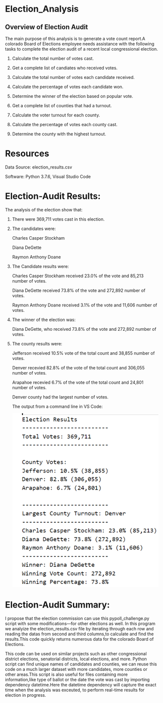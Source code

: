 # Election_Analysis
## Overview of Election Audit

The main purpose of this analysis is to generate a vote count report.A colorado Board of Elections employee needs assistance with the following tasks to complete the election audit of a recent local congressional election.

 1. Calculate the total number of votes cast.

 2. Get a complete list of candiates who received votes.

 3. Calculate the total number of votes each candidate received.

 4. Calculate the percentage of votes each candidate won.

 5. Determine the winner of the election based on popular vote.
 6. Get a complete list of counties that had a turnout.
 7. Calculate the voter turnout for each county.
 8. Calculate the percentage of votes each county cast.
 9. Determine the county with the highest turnout.


# Resources

Data Source: election_results.csv

Software: Python 3.7.6, Visual Studio Code

# Election-Audit Results:

The analysis of the election show that:

 1. There were 369,711 votes cast in this election.

 2. The candidates were:

    Charles Casper Stockham

    Diana DeGette

    Raymon Anthony Doane

3. The Candidate results were:

   Charles Casper Stockham received 23.0%  of the vote and 85,213 number of votes.

   Diana DeGette received 73.8%  of the vote and 272,892 number of votes.

   Raymon Anthony Doane received 3.1% of the vote and 11,606 number of votes.

4. The winner of the election was:

   Diana DeGette, who received 73.8% of the vote and 272,892 number of votes.
   
5. The county results were:
  
   Jefferson received 10.5% vote of the total count and  38,855 number of votes.
   
   Denver recevied 82.8% of the vote of the total count and 306,055 number of votes.
   
   Arapahoe recevied  6.7% of the vote of the total count and 24,801 number of votes.
   
   Denver county had the largest number of votes. 
   
   The output from a command line in VS Code:
   
   ![](https://github.com/akthersr/Election_Analysis/blob/main/Screenshot%20(206).png)
   
# Election-Audit Summary:

I propose that the election commission can use this pypoll_challenge.py script with some modifications—for other elections as well. In this program we analyize the election_results.csv file by iterating through each row and reading the datas from second and third columns,to calculate and find the results.This code quickly returns numerous data for the colorado Board of Elections.

This code can be used on similar projects such as other congressional district elections, senatorial districts, local elections, and more. Python script can find unique names of candidates and counties, we can reuse this code on a much larger dataset with more candidates, more counties or other areas.This script is also useful for files containing more information,like type of ballot or the date the vote was cast by importing dependency datetime.Here the datetime dependency will capture the exact time when the analysis was exceuted, to perform real-time results for election in progress.







